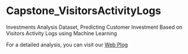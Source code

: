 # Capstone_VisitorsActivityLogs

Investments Analysis Dataset, Predicting Customer Investment Based on Visitors Activity Logs using Machine Learning

For a detailed analysis, you can visit our [Web Plog](https://medium.com/@raghdution/investments-analysis-dataset-predicting-customer-investment-based-on-visitors-activity-logs-using-b725ad1fa559)
